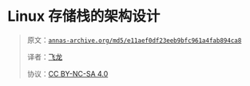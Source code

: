 # Linux 存储栈的架构设计

> 原文：[`annas-archive.org/md5/e11aef0df23eeb9bfc961a4fab894ca8`](https://annas-archive.org/md5/e11aef0df23eeb9bfc961a4fab894ca8)
> 
> 译者：[飞龙](https://github.com/wizardforcel)
> 
> 协议：[CC BY-NC-SA 4.0](http://creativecommons.org/licenses/by-nc-sa/4.0/)